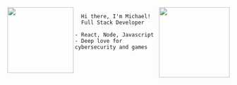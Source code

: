 

<img align="left" height="150" src="https://i.imgur.com/z61GpZU.png"/>
<img align="right" height="160em" src="https://github-readme-stats.vercel.app/api/top-langs/?username=mikaws&layout=compact&langs_count=16&theme=gotham"/>
 
   
      Hi there, I'm Michael!
      Full Stack Developer
    
    - React, Node, Javascript
    - Deep love for cybersecurity and games
